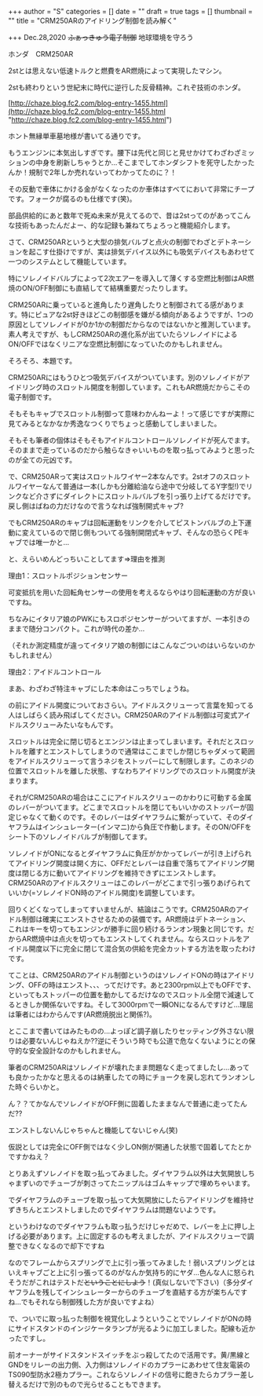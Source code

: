 +++
author = "S"
categories = []
date = ""
draft = true
tags = []
thumbnail = ""
title = "CRM250ARのアイドリング制御を読み解く"

+++
Dec.28,2020 ~~ふぁっきゅう電子制御~~ 地球環境を守ろう

ホンダ　CRM250AR

2stとは思えない低速トルクと燃費をAR燃焼によって実現したマシン。

2stも終わりという世紀末に時代に逆行した反骨精神。これぞ技術のホンダ。

[http://chaze.blog.fc2.com/blog-entry-1455.html](http://chaze.blog.fc2.com/blog-entry-1455.html "http://chaze.blog.fc2.com/blog-entry-1455.html")

ホント無縁単車墓地様が書いてる通りです。

もうエンジンに本気出しすぎです。腰下は先代と同じと見せかけてわざわざミッションの中身を刷新しちゃうとか…そこまでしてホンダシフトを死守したかったんか！規制で2年しか売れないってわかってたのに？！

その反動で車体にかける金がなくなったのか車体はすべてにおいて非常にチープです。フォークが腐るのも仕様です(笑)。

部品供給的にあと数年で死ぬ未来が見えてるので、昔は2stってのがあってこんな技術もあったんだよー、的な記録も兼ねてちょろっと機能紹介します。

さて、CRM250ARというと大型の排気バルブと点火の制御でわざとデトネーションを起こす仕掛けですが、実は排気デバイス以外にも吸気デバイスもあわせて一つのシステムとして機能しています。

特にソレノイドバルブによって2次エアーを導入して薄くする空燃比制御はAR燃焼のON/OFF制御にも直結してて結構重要だったりします。

CRM250ARに乗っていると進角したり遅角したりと制御されてる感があります。特にピュアな2st好きほどこの制御感を嫌がる傾向があるようですが、1つの原因としてソレノイドが0か1かの制御だからなのではないかと推測しています。素人考えですが、もしCRM250ARの進化系が出ていたらソレノイドによるON/OFFではなくリニアな空燃比制御になっていたのかもしれません。

そろそろ、本題です。

CRM250ARにはもうひとつ吸気デバイスがついています。別のソレノイドがアイドリング時のスロットル開度を制御しています。これもAR燃焼だからこその電子制御です。

そもそもキャブでスロットル制御って意味わかんねーよ！って感じですが実際に見てみるとなかなか秀逸なつくりでちょっと感動してしまいました。

そもそも筆者の個体はそもそもアイドルコントロールソレノイドが死んでます。そのままで走っているのだから触らなきゃいいものを取っ払ってみようと思ったのが全ての元凶です。

で、CRM250ARって実はスロットルワイヤー2本なんです。2stオフのスロットルワイヤーなんて普通は一本(しかも分離給油なら途中で分岐してるY字型!)でリンクなど介さずにダイレクトにスロットルバルブを引っ張り上げてるだけです。戻し側はばねの力だけなので言うなれば強制開式キャブ?

でもCRM250ARのキャブは回転運動をリンクを介してピストンバルブの上下運動に変えているので閉じ側もついてる強制開閉式キャブ、そんなの恐らくPEキャブでは唯一かと…

と、えらいめんどっちいことしてます⇒理由を推測

理由1：スロットルポジションセンサー

可変抵抗を用いた回転角センサーの使用を考えるならやはり回転運動の方が良いですね。

ちなみにイタリア娘のPWKにもスロポジセンサーがついてますが、一本引きのままで随分コンパクト。これが時代の差か…

（それか測定精度が違ってイタリア娘の制御にはこんなごついのはいらないのかもしれません）

理由2：アイドルコントロール

まあ、わざわざ特注キャブにした本命はこっちでしょうね。

の前にアイドル開度についておさらい。アイドルスクリューって言葉を知ってる人はしばらく読み飛ばしてください。CRM250ARのアイドル制御は可変式アイドルスクリューみたいなもんです。

スロットルは完全に閉じ切るとエンジンは止まってしまいます。それだとスロットルを離すとエンストしてしまうので通常はここまでしか閉じちゃダメって範囲をアイドルスクリューって言うネジをストッパーにして制限します。このネジの位置でスロットルを離した状態、すなわちアイドリングでのスロットル開度が決まります。

それがCRM250ARの場合はここにアイドルスクリューのかわりに可動する金属のレバーがついてます。どこまでスロットルを閉じてもいいかのストッパーが固定じゃなくて動くのです。そのレバーはダイヤフラムに繋がっていて、そのダイヤフラムはインシュレーター(インマニ)から負圧で作動します。そのON/OFFをシート下のソレノイドバルブが制御してます。

ソレノイドがONになるとダイヤフラムに負圧がかかってレバーが引き上げられてアイドリング開度は開く方に、OFFだとレバーは自重で落ちてアイドリング開度は閉じる方に動いてアイドリングを維持できずにエンストします。CRM250ARのアイドルスクリューはこのレバーがどこまで引っ張りあげられていいか(=ソレノイドON時のアイドル開度)を調整しています。

回りくどくなってしまってすいませんが、結論はこうです。CRM250ARのアイドル制御は確実にエンストさせるための装備です。AR燃焼はデトネーション、これはキーを切ってもエンジンが勝手に回り続けるランオン現象と同じです。だからAR燃焼中は点火を切ってもエンストしてくれません。ならスロットルをアイドル開度以下に完全に閉じて混合気の供給を完全カットする方法を取ったわけです。

てことは、CRM250ARのアイドル制御というのはソレノイドONの時はアイドリング、OFFの時はエンスト、、、ってだけです。あと2300rpm以上でもOFFです、といってもストッパーの位置を動かしてるだけなのでスロットル全閉で減速してるときしか関係ないですね。そして3000rpmで一瞬ONになるんですけど…理屈は筆者にはわからんです(AR燃焼脱出と関係?)。

とここまで書いてはみたものの…よっぽど調子崩したりセッティング外さない限りは必要ないんじゃねえか??逆にそういう時でも公道で危なくないようにとの保守的な安全設計なのかもしれません。

筆者のCRM250ARはソレノイドが壊れたまま問題なく走ってましたし…あっても良かったかなと思えるのは納車したての時にチョークを戻し忘れてランオンした時ぐらいかと。

ん？？てかなんでソレノイドがOFF側に固着したままなんで普通に走ってたんだ??

エンストしないんじゃちゃんと機能してないじゃん(笑)

仮説としては完全にOFF側ではなく少しON側が開通した状態で固着してたとかですかねえ？

とりあえずソレノイドを取っ払ってみました。ダイヤフラム以外は大気開放しちゃまずいのでチューブが刺さってたニップルはゴムキャップで埋めちゃいます。

でダイヤフラムのチューブを取っ払って大気開放にしたらアイドリングを維持せずきちんとエンストしましたのでダイヤフラムは問題ないようです。

というわけなのでダイヤフラムも取っ払うだけじゃだめで、レバーを上に押し上げる必要があります。上に固定するのも考えましたが、アイドルスクリューで調整できなくなるので却下ですね

なのでフレームからスプリングで上に引っ張ってみました！弱いスプリングとはいえキャブごと上に引っ張ってるのがなんか気持ち的にヤダ…色んな人に怒られそうだがこれはテストだ~~ということにしよう~~！(真似しないで下さい)（多分ダイヤフラムを残してインシュレーターからのチューブを直結する方が楽ちんですね…でもそれなら制御残した方が良いですよね）

で、ついでに取っ払った制御を視覚化しようということでソレノイドがONの時にサイドスタンドのインジケータランプが光るように加工しました。配線も近かったですし。

前オーナーがサイドスタンドスイッチをぶっ殺してたので活用です。黄/黒線とGNDをリレーの出力側、入力側はソレノイドのカプラーにあわせて住友電装のTS090型防水2極カプラー。これならソレノイドの信号に飽きたらカプラー差し替えるだけで別のもので光らせることもできます。